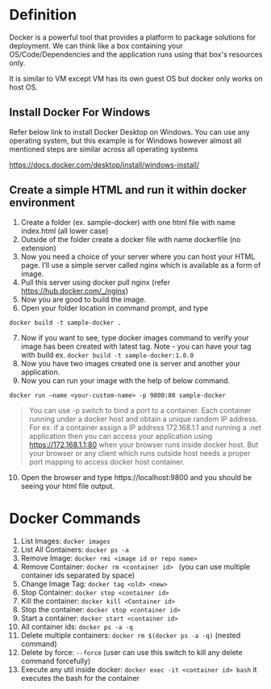 # Definition
Docker is a powerful tool that provides a platform to package solutions for deployment. We can think like a box containing your OS/Code/Dependencies and the application runs using that box's resources only.

It is similar to VM except VM has its own guest OS but docker only works on host OS. 
## Install Docker For Windows
Refer below link to install Docker Desktop on Windows. You can use any operating system, but this example is for Windows however almost all mentioned steps are similar across all operating systems

https://docs.docker.com/desktop/install/windows-install/ 
## Create a simple HTML and run it within docker environment
1.	Create a folder (ex. sample-docker) with one html file with name index.html (all lower case)
2.	Outside of the folder create a docker file with name dockerfile (no extension)
3.	Now you need a choice of your server where you can host your HTML page. I’ll use a simple server called nginx which is available as a form of image.
4.	Pull this server using docker pull nginx (refer https://hub.docker.com/_/nginx)
5.	Now you are good to build the image.
6.	Open your folder location in command prompt, and type 
```
docker build -t sample-docker .
```
7.	Now if you want to see, type docker images command to verify your image has been created with latest tag. Note - you can have your tag with build ex. ``` docker build -t sample-docker:1.0.0 ```
8.	Now you have two images created one is server and another your application.
9.	Now you can run your image with the help of below command.
```
docker run –name <your-custom-name> -p 9800:80 sample-docker
```
> You can use -p switch to bind a port to a container. Each container running under a docker host and obtain a unique random IP address. For ex. if a container assign a IP address 172.168.1.1 and running a .net application then you can access your application using https://172.168.1.1:80 when your browser runs inside docker host. But your browser or any client which runs outside host needs a proper port mapping to access docker host container. 

10.	Open the browser and type https://localhost:9800 and you should be seeing your html file output.

# Docker Commands 
1. List Images: ``` docker images ```
2. List All Containers: ```docker ps -a ```
3. Remove Image: ```docker rmi <image id or repo name>```
4. Remove Container: ```docker rm <container id> ``` (you can use multiple container ids separated by space)
5. Change Image Tag: ``` docker tag <old> <new> ```
6. Stop Container: ```docker stop <container id> ```
7. Kill the container: ```docker kill <Container id>```
9. Stop the container: ```docker stop <container id>```
10. Start a container: ```docker start <container id>```
11. All container ids: ```docker ps -a -q```
12. Delete multiple containers: ```docker rm $(docker ps -a -q)``` (nested command)
13. Delete by force: ```--force``` (user can use this switch to kill any delete command forcefully)
14. Execute any util inside docker: ```docker exec -it <container id> bash``` it executes the bash for the container
